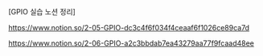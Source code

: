 [GPIO 실습 노션 정리]

https://www.notion.so/2-05-GPIO-dc3c4f6f034f4ceaaf6f1026ce89ca7d 

https://www.notion.so/2-06-GPIO-a2c3bbdab7ea43279aa77f9fcaad48ee
